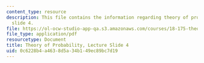 ```yaml
---
content_type: resource
description: This file contains the information regarding theory of probability, lecture
  slide 4.
file: https://ol-ocw-studio-app-qa.s3.amazonaws.com/courses/18-175-theory-of-probability-spring-2014/0c6228b4a4638d5a34b149ec89bc7d19_MIT18_175S14_Lecture4.pdf
file_type: application/pdf
resourcetype: Document
title: Theory of Probability, Lecture Slide 4
uid: 0c6228b4-a463-8d5a-34b1-49ec89bc7d19
---
```

